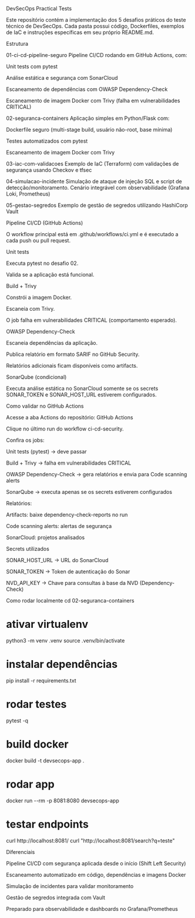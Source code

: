 DevSecOps Practical Tests

Este repositório contém a implementação dos 5 desafios práticos do teste técnico de DevSecOps.
Cada pasta possui código, Dockerfiles, exemplos de IaC e instruções específicas em seu próprio README.md.

Estrutura

01-ci-cd-pipeline-seguro
Pipeline CI/CD rodando em GitHub Actions, com:

Unit tests com pytest

Análise estática e segurança com SonarCloud

Escaneamento de dependências com OWASP Dependency-Check

Escaneamento de imagem Docker com Trivy (falha em vulnerabilidades CRITICAL)

02-seguranca-containers
Aplicação simples em Python/Flask com:

Dockerfile seguro (multi-stage build, usuário não-root, base mínima)

Testes automatizados com pytest

Escaneamento de imagem Docker com Trivy

03-iac-com-validacoes
Exemplo de IaC (Terraform) com validações de segurança usando Checkov e tfsec

04-simulacao-incidente
Simulação de ataque de injeção SQL e script de detecção/monitoramento.
Cenário integrável com observabilidade (Grafana Loki, Prometheus)

05-gestao-segredos
Exemplo de gestão de segredos utilizando HashiCorp Vault

Pipeline CI/CD (GitHub Actions)

O workflow principal está em .github/workflows/ci.yml e é executado a cada push ou pull request.

Unit tests

Executa pytest no desafio 02.

Valida se a aplicação está funcional.

Build + Trivy

Constrói a imagem Docker.

Escaneia com Trivy.

O job falha em vulnerabilidades CRITICAL (comportamento esperado).

OWASP Dependency-Check

Escaneia dependências da aplicação.

Publica relatório em formato SARIF no GitHub Security.

Relatórios adicionais ficam disponíveis como artifacts.

SonarQube (condicional)

Executa análise estática no SonarCloud somente se os secrets SONAR_TOKEN e SONAR_HOST_URL estiverem configurados.

Como validar no GitHub Actions

Acesse a aba Actions do repositório:
GitHub Actions

Clique no último run do workflow ci-cd-security.

Confira os jobs:

Unit tests (pytest) → deve passar

Build + Trivy → falha em vulnerabilidades CRITICAL

OWASP Dependency-Check → gera relatórios e envia para Code scanning alerts

SonarQube → executa apenas se os secrets estiverem configurados

Relatórios:

Artifacts: baixe dependency-check-reports no run

Code scanning alerts: alertas de segurança

SonarCloud: projetos analisados

Secrets utilizados

SONAR_HOST_URL → URL do SonarCloud

SONAR_TOKEN → Token de autenticação do Sonar

NVD_API_KEY → Chave para consultas à base da NVD (Dependency-Check)

Como rodar localmente
cd 02-seguranca-containers

# ativar virtualenv
python3 -m venv .venv
source .venv/bin/activate

# instalar dependências
pip install -r requirements.txt

# rodar testes
pytest -q

# build docker
docker build -t devsecops-app .

# rodar app
docker run --rm -p 8081:8080 devsecops-app

# testar endpoints
curl http://localhost:8081/
curl "http://localhost:8081/search?q=teste"

Diferenciais

Pipeline CI/CD com segurança aplicada desde o início (Shift Left Security)

Escaneamento automatizado em código, dependências e imagens Docker

Simulação de incidentes para validar monitoramento

Gestão de segredos integrada com Vault

Preparado para observabilidade e dashboards no Grafana/Prometheus
